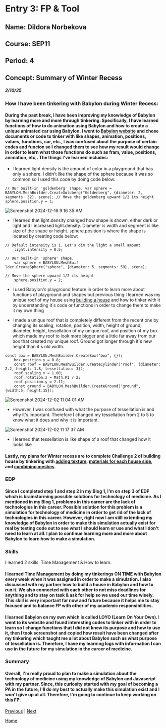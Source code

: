 # Entry 3: FP & Tool
## Name: Dildora Norbekova
## Course: SEP11
## Period: 4
## Concept: Summary of Winter Recess
##### 2/10/25

### How I have been tinkering with Babylon during Winter Recess:

#### During the past break, I have been improving my knowledge of Babylon by learning more and more through tinkering. Specifically, I have learned functions of how to do animation using Babylon and how to create a unique animated car using Babylon. I went to [Babylon website](https://www.babylonjs.com/) and chose documents or code to tinker with like shapes, animation, positions, values, functions, car, etc., I was confused about the purpose of certain codes and funcion so I changed them to see how my result would change in order to learn what those functions do such as fram, value, positions, animation, etc,. The things I've learned includes:

* I learned light density is the amount of color in a playground that has only a sphere. I didn't like the shape of the sphere because it was so common so I used this code by doing code below:
```
// Our built-in 'goldenberg' shape. var sphere = BABYLON.MeshBuilder.CreateGoldberg("Goldenberg", {diameter: 2, segments: 32}, scene); // Move the goldenberg upward 1/2 its height sphere.position.y = 1;
```
![Screenshot 2024-12-16 9 16 35 AM](https://github.com/user-attachments/assets/ed7c4bf9-81df-4b48-ad8b-21c2edc3c93d)

* I learned that light.density changed how shape is shown, either dark or light and I increased light.density. Diameter is width and segment is like size of the shape or height. sphere.position is where the shape is located by creating code below:
```
// Default intensity is 1. Let's dim the light a small amount
    light.intensity = 0.5;

// Our built-in 'sphere' shape.
    var sphere = BABYLON.MeshBui!
lder.CreateSphere("sphere", {diameter: 5, segments: 50}, scene);

// Move the sphere upward 1/2 its height
    sphere.position.y = 2;
```
* I used Babylon's playground feature in order to learn more about functions of playground and shapes but previous thing I learned was my unique roof of my house using [building a house]([https://doc.babylonjs.com/features/introductionToFeatures/chap2/variation](https://doc.babylonjs.com/features/introductionToFeatures/chap2/variation)/) and how to tinker with it by understanding it´s code or functions in order to change them to make it my own thing

* I made a unique roof that is completely different from the recent one by changing its scaling, rotation, position, width, height of ground, diameter, height, tessellation of my unique roof, and position of my box which made my roof to look more bigger and a little far away from our box that created my unique roof. Ground got longer through it´s new height than it´s old width.
```JS
const box = BABYLON.MeshBuilder.CreateBox("box", {});
    box.position.y = 0.8;
    const roof = BABYLON.MeshBuilder.CreateCylinder("roof", {diameter: 2.2, height: 1.8, tessellation: 3});
    roof.scaling.x = 1.00;
    roof.rotation.z = Math.PI / 2;
    roof.position.y = 2.11;
    const ground = BABYLON.MeshBuilder.CreateGround("ground", {width:5, height:15});
```
![Screenshot 2024-12-02 11 04 01 AM](https://github.com/user-attachments/assets/9c48c2b8-677d-4288-9adc-e345e0023405)

* However, I was confused with what the purpose of tessellation is and why it's important. Therefore I changed my tessellation from 2 to 5 to know what it does and why it is important.

![Screenshot 2024-12-02 11 17 37 AM](https://github.com/user-attachments/assets/42d1549a-cf81-4a6a-9dbe-ee10682acf70)

* I learned that tessellation is like shape of a roof that changed how it looks like

#### Lastly, my plans for Winter recess are to complete Challenge 2 of building house by tinkering with [adding texture](https://doc.babylonjs.com/features/introductionToFeatures/chap2/material/), [materials for each house side](https://doc.babylonjs.com/features/introductionToFeatures/chap2/face_material/), and [combining meshes](https://doc.babylonjs.com/features/introductionToFeatures/chap2/combine/).


### EDP
#### Since I completed step 1 and step 2 in my Blog 1, I'm on step 3 of EDP which is brainstorming possible solutions for technology of medicine. As I mentioned in my Blog 1, problems in this career are the lack of technologies in this career. Possible solution for this problem is a simulation for technology of medicine in order to get rid of the lack of technologies in this career. However, right now I am still extending my knowledge of Babylon in order to make this simulation actually exist for real by testing code out to see what I should learn or use and what I don't need to learn at all. I plan to continue learning more and more about Babylon to learn how to make a simulation. 

### Skills
I learned 2 skills: Time Management & How to learn:

#### I learned Time Management by doing my tinkerings **ON TIME** with Babylon every week when it was assigned in order to make a simulation. I also discussed with my partner how to build a house in Babylon and how to run it. We also connected with each other to not miss deadlines for anything and to stay on task & ask for help so we used our time wisely. This skill is very important for now and future because it helps me to stay focused and to balance FP with other of my academic responsibilities. 

#### I learned Babylon on my own which is called **LOYO** (Learn On Your Own). I went to its website and found interesting codes to tinker with in order to learn so I change functions that I did not knew its purpose and how to use it, then I took screenshot and copied how result have been changed after my tinkering which taught me a lot about Babylon such as what purpose of tessellation is. Therefore, I have my learning logs with information I can use in the future for my simulation in the career of medicine. 

### Summary
#### Overall, I'm really proud to plan to make a simulation about the technology of medicine using my knowledge of Babylon and Javascript with my partner. Since, this curiosity started with my goal of becoming a PA in the future, I'll do my best to actually make this simulation exist and I won't give up at all. Therefore, I'm going to continue to keep working on this FP. 

[Previous](entry01.md) | [Next](entry03.md)

[Home](../README.md)

